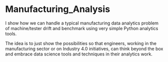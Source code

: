 # Manufacturing_Analysis
I show how we can handle a typical manufacturing data analytics problem of machine/tester drift and benchmark using very simple Python analytics tools.

The idea is to just show the possibilities so that engineers, working in the manufacturing sector or on Industry 4.0 initiatives, can think beyond the box and embrace data science tools and techniques in their analytics work.

